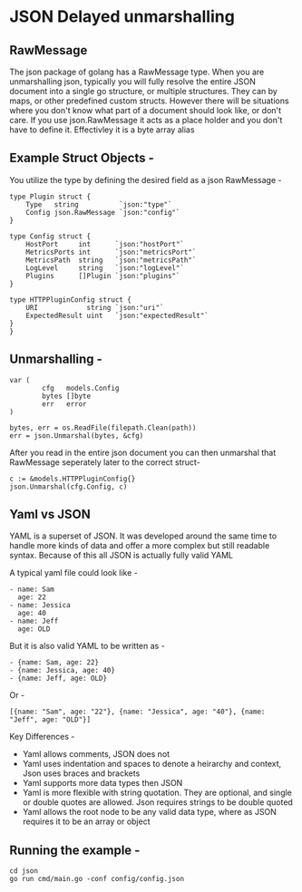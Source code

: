 # JSON Delayed unmarshalling

## RawMessage

The json package of golang has a RawMessage type.  When you are unmarshalling json, typically you will fully resolve the entire JSON document into a single go structure, or multiple structures.  They can by maps, or other predefined custom structs.  However there will be situations where you don't know what part of a document should look like, or don't care.  If you use json.RawMessage it acts as a place holder and you don't have to define it.  Effectivley it is a byte array alias


## Example Struct Objects - 

You utilize the type by defining the desired field as a json RawMessage -
```
type Plugin struct {
	Type   string          `json:"type"`
	Config json.RawMessage `json:"config"`
}

type Config struct {
	HostPort     int      `json:"hostPort"`
	MetricsPorts int      `json:"metricsPort"`
	MetricsPath  string   `json:"metricsPath"`
	LogLevel     string   `json:"logLevel"`
	Plugins      []Plugin `json:"plugins"`
}

type HTTPPluginConfig struct {
	URI            string `json:"uri"`
	ExpectedResult uint   `json:"expectedResult"`
}
}
```

## Unmarshalling -

```
var (
		cfg   models.Config
		bytes []byte
		err   error
)

bytes, err = os.ReadFile(filepath.Clean(path))
err = json.Unmarshal(bytes, &cfg)
```


After you read in the entire json document you can then unmarshal that RawMessage seperately later to the correct struct-
```
c := &models.HTTPPluginConfig{}
json.Unmarshal(cfg.Config, c)
```


## Yaml vs JSON

YAML is a superset of JSON. It was developed around the same time to handle more kinds of data and offer a more complex but still readable syntax.  Because of this all JSON is actually fully valid YAML

A typical yaml file could look like - 
```
- name: Sam
  age: 22
- name: Jessica
  age: 40
- name: Jeff
  age: OLD
```

But it is also valid YAML to be written as -
```
- {name: Sam, age: 22}
- {name: Jessica, age: 40}
- {name: Jeff, age: OLD}
```

Or - 
```
[{name: "Sam", age: "22"}, {name: "Jessica", age: "40"}, {name: "Jeff", age: "OLD"}]
```

Key Differences - 

- Yaml allows comments, JSON does not
- Yaml uses indentation and spaces to denote a heirarchy and context, Json uses braces and brackets
- Yaml supports more data types then JSON
- Yaml is more flexible with string quotation.  They are optional, and single or double quotes are allowed.  Json requires strings to be double quoted
- Yaml allows the root node to be any valid data type, where as JSON requires it to be an array or object


## Running the example - 

```
cd json
go run cmd/main.go -conf config/config.json
```